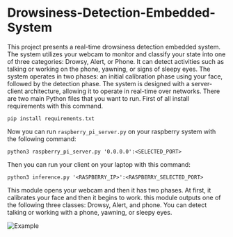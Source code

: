 # Drowsiness-Detection-Embedded-System
This project presents a real-time drowsiness detection embedded system. The system utilizes your webcam to monitor and classify your state into one of three categories: Drowsy, Alert, or Phone. It can detect activities such as talking or working on the phone, yawning, or signs of sleepy eyes. The system operates in two phases: an initial calibration phase using your face, followed by the detection phase. The system is designed with a server-client architecture, allowing it to operate in real-time over networks.
There are two main Python files that you want to run. First of all install requirements with this command.

```pip install requirements.txt```

Now you can run `raspberry_pi_server.py` on your raspberry system with the following command:

```python3 raspberry_pi_server.py '0.0.0.0':<SELECTED_PORT>```

Then you can run your client on your laptop with this command:

```python3 inference.py '<RASPBERRY_IP>':<RASPBERRY_SELECTED_PORT>```

This module opens your webcam and then it has two phases. At first, it calibrates your face and then it begins to work. this module outputs one of the following three classes: Drowsy, Alert, and phone. You can detect talking or working with a phone, yawning, or sleepy eyes.

![Example](https://s8.uupload.ir/files/test_tebs.png)
